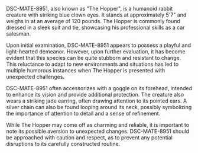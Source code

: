 DSC-MATE-8951, also known as "The Hopper", is a humanoid rabbit creature with striking blue clown eyes. It stands at approximately 5'7" and weighs in at an average of 120 pounds. The Hopper is commonly found dressed in a sleek suit and tie, showcasing his professional skills as a car salesman. 

Upon initial examination, DSC-MATE-8951 appears to possess a playful and light-hearted demeanor. However, upon further evaluation, it has become evident that this species can be quite stubborn and resistant to change. This reluctance to adapt to new environments and situations has led to multiple humorous instances when The Hopper is presented with unexpected challenges. 

DSC-MATE-8951 often accessorizes with a goggle on its forehead, intended to enhance its vision and provide additional protection. The creature also wears a striking jade earring, often drawing attention to its pointed ears. A silver chain can also be found looping around its neck, possibly symbolizing the importance of attention to detail and a sense of refinement.

While The Hopper may come off as charming and reliable, it is important to note its possible aversion to unexpected changes. DSC-MATE-8951 should be approached with caution and respect, as to prevent any potential disruptions to its carefully constructed routine.